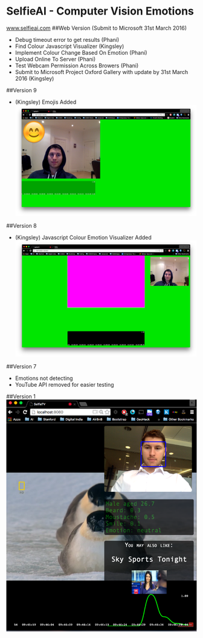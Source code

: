 # SelfieAI - Computer Vision Emotions
www.selfieai.com
##Web Version (Submit to Microsoft 31st March 2016)
- Debug timeout error to get results (Phani)
- Find Colour Javascript Visualizer (Kingsley)
- Implement Colour Change Based On Emotion (Phani)
- Upload Online To Server (Phani)
- Test Webcam Permission Across Browers (Phani)
- Submit to Microsoft Project Oxford Gallery with update by 31st March 2016 (Kingsley)

##Version 9
- (Kingsley) Emojis Added
![V9](https://github.com/kadvani1/SelfieAI/blob/master/v9/img/v9.png)

##Version 8
- (Kingsley) Javascript Colour Emotion Visualizer Added
![V8](https://github.com/kadvani1/SelfieAI/blob/master/v8/img/v8.png)


##Version 7
- Emotions not detecting
- YouTube API removed for easier testing

##Version 1
![V1](https://github.com/kadvani1/SelfieAI/blob/master/images/demo.png "Version 1")
